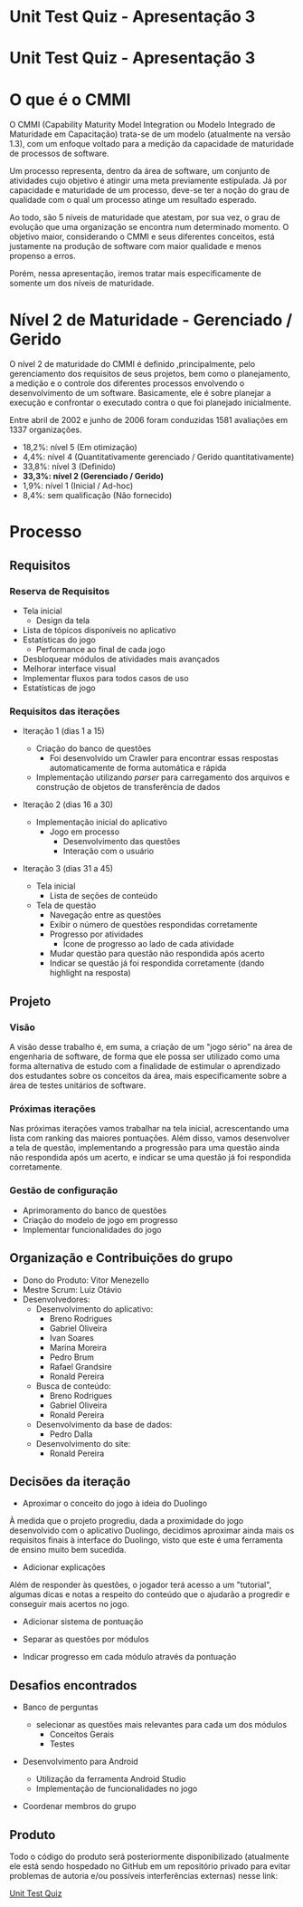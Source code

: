 # Unit Test Quiz - Apresentação 3

# Unit Test Quiz - Apresentação 3

# O que é o CMMI

O CMMI (Capability Maturity Model Integration ou Modelo Integrado de Maturidade em Capacitação) trata-se de um modelo (atualmente na versão 1.3), com um enfoque voltado para a medição da capacidade de maturidade de processos de software.

Um processo representa, dentro da área de software, um conjunto de atividades cujo objetivo é atingir uma meta previamente estipulada. Já por capacidade e maturidade de um processo, deve-se ter a noção do grau de qualidade com o qual um processo atinge um resultado esperado.

Ao todo, são 5 níveis de maturidade que atestam, por sua vez, o grau de evolução que uma organização se encontra num determinado momento. O objetivo maior, considerando o CMMI e seus diferentes conceitos, está justamente na produção de software com maior qualidade e menos propenso a erros.

Porém, nessa apresentação, iremos tratar mais especificamente de somente um dos níveis de maturidade.

# Nível 2 de Maturidade - Gerenciado / Gerido

O nível 2 de maturidade do CMMI é definido ,principalmente, pelo gerenciamento dos requisitos de seus projetos, bem como o planejamento, a medição e o controle dos diferentes processos envolvendo o desenvolvimento de um software. Basicamente, ele é sobre planejar a execução e confrontar o executado contra o que foi planejado inicialmente.

Entre abril de 2002 e junho de 2006 foram conduzidas 1581 avaliações em 1337 organizações.

- 18,2%: nível 5 (Em otimização)
- 4,4%: nível 4 (Quantitativamente gerenciado / Gerido quantitativamente)
- 33,8%: nível 3 (Definido)
- **33,3%: nível 2 (Gerenciado / Gerido)**
- 1,9%: nível 1 (Inicial / Ad-hoc)
- 8,4%: sem qualificação (Não fornecido)

# Processo

## Requisitos

### Reserva de Requisitos

- Tela inicial
    - Design da tela
- Lista de tópicos disponíveis no aplicativo
- Estatísticas do jogo
    - Performance ao final de cada jogo
- Desbloquear módulos de atividades mais avançados
- Melhorar interface visual
- Implementar fluxos para todos casos de uso
- Estatísticas de jogo


### Requisitos das iterações

- Iteração 1 (dias 1 a 15)
    - Criação do banco de questões
        - Foi desenvolvido um Crawler para encontrar essas respostas automaticamente de forma automática e rápida
    - Implementação utilizando _parser_ para carregamento dos arquivos e construção de objetos de transferência de dados


- Iteração 2 (dias 16 a 30)
    - Implementação inicial do aplicativo
        - Jogo em processo
            - Desenvolvimento das questões
            - Interação com o usuário

- Iteração 3 (dias 31 a 45)
    - Tela inicial
        - Lista de seções de conteúdo
    - Tela de questão
        - Navegação entre as questões
        - Exibir o número de questões respondidas corretamente
        - Progresso por atividades
            - Ícone de progresso ao lado de cada atividade
        - Mudar questão para questão não respondida após acerto
        - Indicar se questão já foi respondida corretamente (dando highlight na resposta)


## Projeto

### Visão

A visão desse trabalho é, em suma, a criação de um "jogo sério" na área de engenharia de software, de forma que ele possa ser utilizado como uma forma alternativa de estudo com a finalidade de estimular o aprendizado dos estudantes sobre os conceitos da área, mais especificamente sobre a área de testes unitários de software.

### Próximas iterações

Nas próximas iterações vamos trabalhar na tela inicial, acrescentando uma lista com ranking das maiores pontuações. Além disso, vamos desenvolver a tela de questão, implementando a progressão para uma questão ainda não respondida após um acerto, e indicar se uma questão já foi respondida corretamente.


### Gestão de configuração

- Aprimoramento do banco de questões
- Criação do modelo de jogo em progresso
- Implementar funcionalidades do jogo

## Organização e Contribuições do grupo

- Dono do Produto: Vitor Menezello
- Mestre Scrum: Luiz Otávio
- Desenvolvedores:
    - Desenvolvimento do aplicativo:
        - Breno Rodrigues
        - Gabriel Oliveira
        - Ivan Soares
        - Marina Moreira
        - Pedro Brum
        - Rafael Grandsire
        - Ronald Pereira
    - Busca de conteúdo:
        - Breno Rodrigues
        - Gabriel Oliveira
        - Ronald Pereira
    - Desenvolvimento da base de dados:
        - Pedro Dalla
    - Desenvolvimento do site:
        - Ronald Pereira

## Decisões da iteração

- Aproximar o conceito do jogo à ideia do Duolingo

À medida que o projeto progrediu, dada a proximidade do jogo desenvolvido com o aplicativo Duolingo, decidimos aproximar ainda mais os requisitos finais à interface do Duolingo, visto que este é uma ferramenta de ensino muito bem sucedida.

- Adicionar explicações

Além de responder às questões, o jogador terá acesso a um "tutorial", algumas dicas e notas a respeito do conteúdo que o ajudarão a progredir e conseguir mais acertos no jogo.

- Adicionar sistema de pontuação

- Separar as questões por módulos

- Indicar progresso em cada módulo através da pontuação


## Desafios encontrados

- Banco de perguntas
    - selecionar as questões mais relevantes para cada um dos módulos
        - Conceitos Gerais
        - Testes

- Desenvolvimento para Android
    - Utilização da ferramenta Android Studio
    - Implementação de funcionalidades no jogo

- Coordenar membros do grupo


## Produto

Todo o código do produto será posteriormente disponibilizado (atualmente ele está sendo hospedado no GitHub em um repositório privado para evitar problemas de autoria e/ou possíveis interferências externas) nesse link:

[Unit Test Quiz](https://github.com/ronaldpereira/unit-test-quiz)
